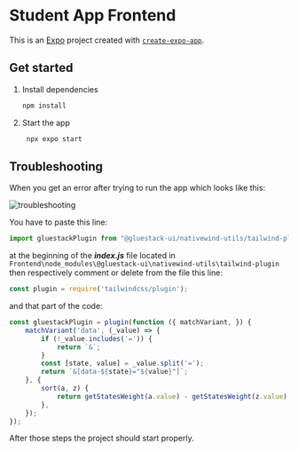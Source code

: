 # Student App Frontend

This is an [Expo](https://expo.dev) project created with [`create-expo-app`](https://www.npmjs.com/package/create-expo-app).

## Get started

1. Install dependencies

   ```bash
   npm install
   ```

2. Start the app

   ```bash
    npx expo start
   ```

## Troubleshooting

When you get an error after trying to run the app which looks like this:

![troubleshooting](https://github.com/user-attachments/assets/8a11275e-07b7-4c15-8496-b1f652292d2a)

You have to paste this line: 
   ```javascript
   import gluestackPlugin from "@gluestack-ui/nativewind-utils/tailwind-plugin";
   ```
at the beginning of the ***index.js*** file located in `Frontend\node_modules\@gluestack-ui\nativewind-utils\tailwind-plugin` then respectively comment or delete from the file this line:
   ```javascript
   const plugin = require('tailwindcss/plugin');
   ```
and that part of the code:
   ```javascript
   const gluestackPlugin = plugin(function ({ matchVariant, }) {
       matchVariant('data', (_value) => {
           if (!_value.includes('=')) {
               return `&`;
           }
           const [state, value] = _value.split('=');
           return `&[data-${state}="${value}"]`;
       }, {
           sort(a, z) {
               return getStatesWeight(a.value) - getStatesWeight(z.value);
           },
       });
   });
   ```
After those steps the project should start properly.



